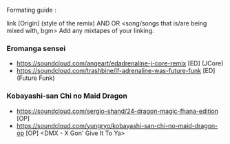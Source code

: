 
Formating guide :

link [Origin] (style of the remix) AND OR <song/songs that is/are being mixed with, bgm>
Add any mixtapes of your linking.
### Eromanga sensei

* https://soundcloud.com/angeart/edadrenaline-j-core-remix [ED] (JCore)
* https://soundcloud.com/trashbine/if-adrenaline-was-future-funk [ED] (Future Funk)

### Kobayashi-san Chi no Maid Dragon

* https://soundcloud.com/sergio-shand/24-dragon-magic-fhana-edition [OP] <Unknown>
* https://soundcloud.com/yungryo/kobayashi-san-chi-no-maid-dragon-op [OP] <DMX - X Gon' Give It To Ya>
